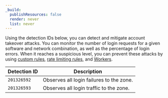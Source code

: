 ```yaml
---
_build:
  publishResources: false
  render: never
  list: never
---
```


Using the detection IDs below, you can detect and mitigate account takeover attacks. You can monitor the number of login requests for a given software and network combination, as well as the percentage of login errors. When it reaches a suspicious level, you can prevent these attacks by using [custom rules](/waf/custom-rules/), [rate limiting rules](/waf/rate-limiting-rules/), and [Workers](/workers/). 

| Detection ID | Description |
| --- | --- |
| `201326592` | Observes all login failures to the zone. |
| `201326593` | Observes all login traffic to the zone. |